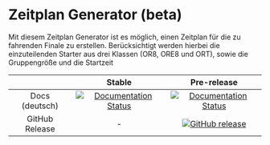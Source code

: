# Zeitplan Generator (beta)
Mit diesem Zeitplan Generator ist es möglich, einen Zeitplan für die zu fahrenden Finale zu erstellen. Berücksichtigt werden hierbei die einzuteilenden Starter aus drei Klassen (OR8, ORE8 und ORT), sowie die Gruppengröße und die Startzeit



||Stable|Pre-release|
|:--:|:--:|:--:|
|Docs (deutsch)|[![Documentation Status](https://readthedocs.org/projects/zeitplan-generator/badge/?version=master)](http://zeitplan-generator.readthedocs.org/de/master/)|[![Documentation Status](https://readthedocs.org/projects/zeitplan-generator/badge/?version=latest)](http://zeitplan-generator.readthedocs.org/de/latest/)|
|GitHub Release|-|[![GitHub release](https://img.shields.io/github/release/RcArtSolutions/TimetableGen.svg)](https://github.com/RcArtSolutions/TimetableGen/releases/latest)|
